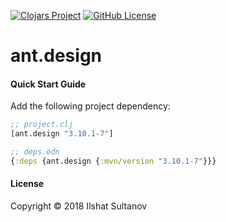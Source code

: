 [![Clojars Project](https://img.shields.io/clojars/v/ant.design.svg)](https://clojars.org/ant.design)
[![GitHub License](https://img.shields.io/github/license/mashape/apistatus.svg)](LICENSE)

# ant.design

#### Quick Start Guide

Add the following project dependency:

```clojure
;; project.clj
[ant.design "3.10.1-7"]

;; deps.edn
{:deps {ant.design {:mvn/version "3.10.1-7"}}}
```

#### License

Copyright © 2018 Ilshat Sultanov
